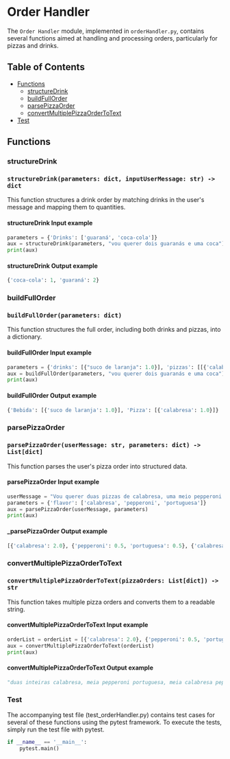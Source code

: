 # Order Handler

The `Order Handler` module, implemented in `orderHandler.py`, contains several functions aimed at handling and processing orders, particularly for pizzas and drinks.

## Table of Contents
- [Functions](#functions)
  - [structureDrink](#structureDrink)
  - [buildFullOrder](#buildFullOrder)
  - [parsePizzaOrder](#parsePizzaOrder)
  - [convertMultiplePizzaOrderToText](#convertMultiplePizzaOrderToText)
- [Test](#test)


<a name="functions"></a>
## Functions

<a name="structureDrink"></a>
### structureDrink

### `structureDrink(parameters: dict, inputUserMessage: str) -> dict`

This function structures a drink order by matching drinks in the user's message and mapping them to quantities.

#### structureDrink Input example
```python
parameters = {'Drinks': ['guaraná', 'coca-cola']}
aux = structureDrink(parameters, "vou querer dois guaranás e uma coca")
print(aux)
```

#### structureDrink Output example
``` python
{'coca-cola': 1, 'guaraná': 2}
```


<a name="buildFullOrder"></a>
### buildFullOrder
### `buildFullOrder(parameters: dict)`

This function structures the full order, including both drinks and pizzas, into a dictionary.

#### buildFullOrder Input example
```python
parameters = {'drinks': [{"suco de laranja": 1.0}], 'pizzas': [[{'calabresa': 1.0}]], 'secret': 'Mensagem secreta'}
aux = buildFullOrder(parameters, "vou querer dois guaranás e uma coca")
print(aux)
```

#### buildFullOrder Output example
```python
{'Bebida': [{'suco de laranja': 1.0}], 'Pizza': [{'calabresa': 1.0}]}
```


<a name="parsePizzaOrder"></a>
### parsePizzaOrder
### `parsePizzaOrder(userMessage: str, parameters: dict) -> List[dict]`

This function parses the user's pizza order into structured data.

#### parsePizzaOrder Input example
```python
userMessage = "Vou querer duas pizzas de calabresa, uma meio pepperoni meio portuguesa e uma pizza meio calabresa meio pepperoni" 
parameters = {'flavor': ['calabresa', 'pepperoni', 'portuguesa']}
aux = parsePizzaOrder(userMessage, parameters)
print(aux)
```

#### _parsePizzaOrder Output example
``` python
[{'calabresa': 2.0}, {'pepperoni': 0.5, 'portuguesa': 0.5}, {'calabresa': 0.5, 'pepperoni': 0.5}]
```

<a name="convertMultiplePizzaOrderToText"></a>
### convertMultiplePizzaOrderToText
### `convertMultiplePizzaOrderToText(pizzaOrders: List[dict]) -> str`

This function takes multiple pizza orders and converts them to a readable string.

#### convertMultiplePizzaOrderToText Input example
```python
orderList = orderList = [{'calabresa': 2.0}, {'pepperoni': 0.5, 'portuguesa': 0.5}, {'calabresa': 0.5, 'pepperoni': 0.5}]
aux = convertMultiplePizzaOrderToText(orderList)
print(aux)
```

#### convertMultiplePizzaOrderToText Output example
``` python
"duas inteiras calabresa, meia pepperoni portuguesa, meia calabresa pepperoni"
```

<a name="test"></a>
### Test
The accompanying test file (test_orderHandler.py) contains test cases for several of these functions using the pytest framework. To execute the tests, simply run the test file with pytest.

```python
if __name__ == '__main__':
    pytest.main()
```